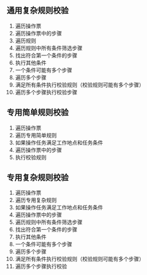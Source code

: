 ## 通用复杂规则校验
1. 遍历操作票
2. 遍历操作票中的步骤
3. 遍历规则
4. 遍历规则中所有条件筛选步骤
5. 找出符合第一个条件的步骤
6. 执行其他条件
7. 一个条件可能有多个步骤
8. 遍历多个步骤
9. 满足所有条件执行校验规则（校验规则可能有多个步骤）
10. 遍历多个步骤执行校验步骤

## 专用简单规则校验
1. 遍历操作票
3. 遍历专用简单规则
4. 如果操作任务满足工作地点和任务条件
2. 遍历操作票中的步骤
5. 执行校验规则

## 专用复杂规则校验
1. 遍历操作票
3. 遍历专用复杂规则
4. 如果操作任务满足工作地点和任务条件
5. 遍历操作票中的步骤
6. 遍历规则中所有条件筛选步骤
7. 找出符合第一个条件的步骤
8. 执行其他条件
9. 一个条件可能有多个步骤
10. 遍历多个步骤
11. 满足所有条件执行校验规则（校验规则可能有多个步骤）
12. 遍历多个步骤执行校验